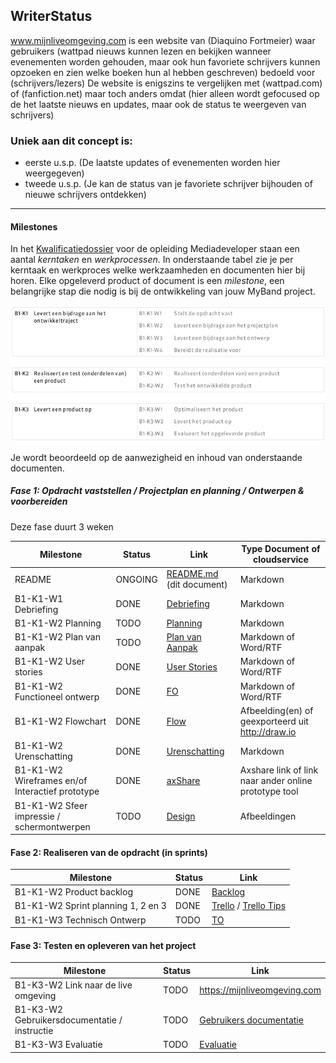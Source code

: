 ## WriterStatus
www.mijnliveomgeving.com is een website van (Diaquino Fortmeier) waar gebruikers (wattpad nieuws kunnen lezen en bekijken wanneer evenementen worden gehouden, maar ook hun favoriete schrijvers kunnen opzoeken en zien welke boeken hun al hebben geschreven) bedoeld voor (schrijvers/lezers)
De website is enigszins te vergelijken met (wattpad.com) of (fanfiction.net) maar toch anders omdat (hier alleen wordt gefocused op de het laatste nieuws en updates, maar ook de status te weergeven van schrijvers)

### Uniek aan dit concept is: 
 * eerste u.s.p. (De laatste updates of evenementen worden hier weergegeven)
 * tweede u.s.p. (Je kan de status van je favoriete schrijver bijhouden of nieuwe schrijvers ontdekken)

---
#### Milestones 

In het [Kwalificatiedossier] voor de opleiding Mediadeveloper staan een aantal *kerntaken* en *werkprocessen*.
In onderstaande tabel zie je per kerntaak en werkproces welke werkzaamheden en documenten hier bij horen.
Elke opgeleverd product of document is een *milestone*, een belangrijke stap die nodig is bij de ontwikkeling van jouw MyBand project.

![kerntaken en werkprocessen](doc/images/kd_taken_processen.png)

Je wordt beoordeeld op de aanwezigheid en inhoud van onderstaande documenten.

##### Fase 1: Opdracht vaststellen / Projectplan en planning / Ontwerpen & voorbereiden 

Deze fase duurt 3 weken

| Milestone  | Status | Link | Type Document of cloudservice |
| ------ |  ------ | ------ | ------ |
| README                                            | ONGOING | [README.md]  (dit document)          | Markdown |
| B1-K1-W1 Debriefing                               | DONE | [Debriefing]                         | Markdown |
| B1-K1-W2 Planning                                 | TODO | [Planning]                           | Markdown |
| B1-K1-W2 Plan van aanpak                          | TODO | [Plan van Aanpak]                    | Markdown of Word/RTF|
| B1-K1-W2 User stories                             | DONE | [User Stories]                       | Markdown of Word/RTF|
| B1-K1-W2 Functioneel ontwerp                      | DONE | [FO]                                 | Markdown of Word/RTF|
| B1-K1-W2 Flowchart                                | DONE | [Flow]                               | Afbeelding(en) of geexporteerd uit http://draw.io |
| B1-K1-W2 Urenschatting                            | DONE | [Urenschatting]                      | Markdown |
| B1-K1-W2 Wireframes en/of Interactief prototype   | DONE | [axShare]                            | Axshare link of link naar ander online prototype tool |
| B1-K1-W2 Sfeer impressie / schermontwerpen        | TODO | [Design]                             | Afbeeldingen |

[Kwalificatiedossier]: https://kwalificaties.s-bb.nl/Handlers/DocumentLibrary.ashx?id=276758
[README.md]: <https://github.com/imcrazydia/myband/blob/master/README.md>
[Debriefing]: <https://github.com/imcrazydia/myband/blob/master/none_code/debriefing.md>
[Planning]: <doc/fase-1/planning.md>
[Plan van Aanpak]: <doc/fase-1/plan-van-aanpak.md>
[User stories]: <https://github.com/imcrazydia/myband/blob/master/none_code/backlog_sprints.pdf>
[Design]: <doc/fase-1/design/design.md/>
[FO]: <https://github.com/imcrazydia/myband/blob/master/none_code/functioneelontwerp.pdf>
[Flow]: <https://github.com/imcrazydia/myband/blob/master/none_code/functioneelontwerp.pdf>
[Urenschatting]: <https://github.com/imcrazydia/myband/blob/master/none_code/backlog_sprints.pdf>
[axShare]: <http://w2d1bw.axshare.com/>

#### Fase 2: Realiseren van de opdracht (in sprints)

| Milestone  | Status | Link |
| ------ |  ------ | ------ |
| B1-K1-W2 Product backlog                          | DONE | [Backlog]                            | Link naar Trello met Sprint planningen | |
| B1-K1-W2 Sprint planning 1, 2 en 3                | DONE | [Trello] / [Trello Tips]             | Link naar Trello met Sprint planningen | |
| B1-K1-W3 Technisch Ontwerp                        | TODO | [TO]                                 | Markdown of Word/RTF| |

[Backlog]: <https://github.com/imcrazydia/myband/blob/master/none_code/backlog_sprints.pdf>
[TO]: </doc/fase-2/technisch-ontwerp.md>
[Trello]: https://trello.com/b/k08G5m4f/myband
[Trello Tips]: <https://blog.trello.com/how-to-scrum-and-trello-for-teams-at-work>
   
#### Fase 3: Testen en opleveren van het project

| Milestone  | Status | Link |
| ------ |  ------ | ------ |
| B1-K3-W2 Link naar de live omgeving                        |  TODO |  <https://mijnliveomgeving.com> |
| B1-K3-W2 Gebruikersdocumentatie / instructie               |  TODO |  [Gebruikers documentatie] |
| B1-K3-W3 Evaluatie                                         |  TODO |  [Evaluatie] |

[Gebruikers documentatie]: <doc/fase-3/gebruikersdocumentatie.md>
[Evaluatie]: <doc/fase-3/evaluatie.md>
